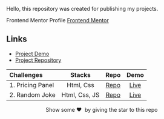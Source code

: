Hello, this repository was created for publishing my projects.

Frontend Mentor Profile [Frontend Mentor](https://www.frontendmentor.io/profile/KKajet)

## Links

- [Project Demo]([https://main--frontend-mentor-kajet.netlify.app/](https://kajet-projects.netlify.app/))
- [Project Repository]([https://github.com/KKajet/frontend-mentor](https://github.com/KKajet/projects))

| Challenges       |    Stacks     |                                 Repo                                 |                                Demo                                 |
| :--------------- | :-----------: | :------------------------------------------------------------------: | :-----------------------------------------------------------------: |
| 1. Pricing Panel |   Html, Css   | [Repo](https://github.com/KKajet/projects/tree/master/pricing-panel) | [Live](https://kajet-projects.netlify.app/pricing-panel/index.html) |
| 2. Random Joke   | Html, Css, JS |  [Repo](https://github.com/KKajet/projects/tree/master/random-joke)  |  [Live](https://kajet-projects.netlify.app/random-joke/index.html)  |

<p align = "center">Show some ❤️&nbsp; by giving the star to this repo</p>
